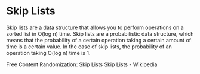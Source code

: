 # Skip Lists

Skip lists are a data structure that allows you to perform operations on a sorted list in O(log n) time. Skip lists are a probabilistic data structure, which means that the probability of a certain operation taking a certain amount of time is a certain value. In the case of skip lists, the probability of an operation taking O(log n) time is 1.

<ResourceGroupTitle>Free Content</ResourceGroupTitle>
<BadgeLink colorScheme='red' badgeText='Watch' href='https://www.youtube.com/watch?v=2g9OSRKJuzM&index=10&list=PLUl4u3cNGP6317WaSNfmCvGym2ucw3oGp'>Randomization: Skip Lists</BadgeLink>
<BadgeLink colorScheme='yellow' badgeText='Read' href='https://en.wikipedia.org/wiki/Skip_list'>Skip Lists - Wikipedia</BadgeLink>
